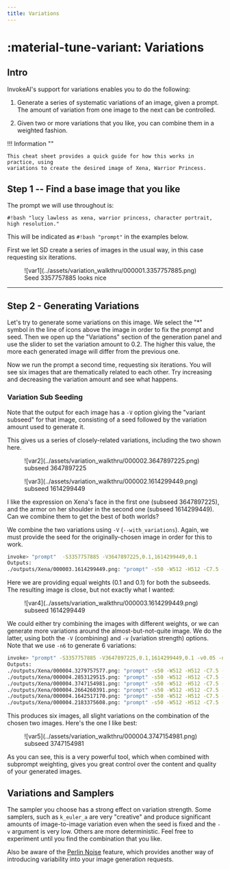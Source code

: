 ```yaml
---
title: Variations
---
```


# :material-tune-variant: Variations

## Intro

InvokeAI's support for variations enables you to do the following:

1. Generate a series of systematic variations of an image, given a prompt. The
   amount of variation from one image to the next can be controlled.

2. Given two or more variations that you like, you can combine them in a
   weighted fashion.

!!! Information ""

    This cheat sheet provides a quick guide for how this works in practice, using
    variations to create the desired image of Xena, Warrior Princess.

## Step 1 -- Find a base image that you like

The prompt we will use throughout is:

`#!bash "lucy lawless as xena, warrior princess, character portrait, high resolution."`

This will be indicated as `#!bash "prompt"` in the examples below.

First we let SD create a series of images in the usual way, in this case
requesting six iterations.

<figure markdown>
![var1](../assets/variation_walkthru/000001.3357757885.png)
<figcaption> Seed 3357757885 looks nice </figcaption>
</figure>

---

## Step 2 - Generating Variations

Let's try to generate some variations on this image. We select the "*"
symbol in the line of icons above the image in order to fix the prompt
and seed. Then we open up the "Variations" section of the generation
panel and use the slider to set the variation amount to 0.2. The
higher this value, the more each generated image will differ from the
previous one.

Now we run the prompt a second time, requesting six iterations. You
will see six images that are thematically related to each other. Try
increasing and decreasing the variation amount and see what happens.

### **Variation Sub Seeding**

Note that the output for each image has a `-V` option giving the "variant
subseed" for that image, consisting of a seed followed by the variation amount
used to generate it.

This gives us a series of closely-related variations, including the two shown
here.

<figure markdown>
![var2](../assets/variation_walkthru/000002.3647897225.png)
<figcaption>subseed 3647897225</figcaption>
</figure>

<figure markdown>
![var3](../assets/variation_walkthru/000002.1614299449.png)
<figcaption>subseed 1614299449</figcaption>
</figure>

I like the expression on Xena's face in the first one (subseed 3647897225), and
the armor on her shoulder in the second one (subseed 1614299449). Can we combine
them to get the best of both worlds?

We combine the two variations using `-V` (`--with_variations`). Again, we must
provide the seed for the originally-chosen image in order for this to work.

```bash
invoke> "prompt"  -S3357757885 -V3647897225,0.1,1614299449,0.1
Outputs:
./outputs/Xena/000003.1614299449.png: "prompt" -s50 -W512 -H512 -C7.5 -Ak_lms -V 3647897225:0.1,1614299449:0.1 -S3357757885
```

Here we are providing equal weights (0.1 and 0.1) for both the subseeds. The
resulting image is close, but not exactly what I wanted:

<figure markdown>
![var4](../assets/variation_walkthru/000003.1614299449.png)
<figcaption> subseed 1614299449 </figcaption>
</figure>

We could either try combining the images with different weights, or we can
generate more variations around the almost-but-not-quite image. We do the
latter, using both the `-V` (combining) and `-v` (variation strength) options.
Note that we use `-n6` to generate 6 variations:

```bash
invoke> "prompt" -S3357757885 -V3647897225,0.1,1614299449,0.1 -v0.05 -n6
Outputs:
./outputs/Xena/000004.3279757577.png: "prompt" -s50 -W512 -H512 -C7.5 -Ak_lms -V 3647897225:0.1,1614299449:0.1,3279757577:0.05 -S3357757885
./outputs/Xena/000004.2853129515.png: "prompt" -s50 -W512 -H512 -C7.5 -Ak_lms -V 3647897225:0.1,1614299449:0.1,2853129515:0.05 -S3357757885
./outputs/Xena/000004.3747154981.png: "prompt" -s50 -W512 -H512 -C7.5 -Ak_lms -V 3647897225:0.1,1614299449:0.1,3747154981:0.05 -S3357757885
./outputs/Xena/000004.2664260391.png: "prompt" -s50 -W512 -H512 -C7.5 -Ak_lms -V 3647897225:0.1,1614299449:0.1,2664260391:0.05 -S3357757885
./outputs/Xena/000004.1642517170.png: "prompt" -s50 -W512 -H512 -C7.5 -Ak_lms -V 3647897225:0.1,1614299449:0.1,1642517170:0.05 -S3357757885
./outputs/Xena/000004.2183375608.png: "prompt" -s50 -W512 -H512 -C7.5 -Ak_lms -V 3647897225:0.1,1614299449:0.1,2183375608:0.05 -S3357757885
```

This produces six images, all slight variations on the combination of the chosen
two images. Here's the one I like best:

<figure markdown>
![var5](../assets/variation_walkthru/000004.3747154981.png)
<figcaption> subseed 3747154981 </figcaption>
</figure>

As you can see, this is a very powerful tool, which when combined with subprompt
weighting, gives you great control over the content and quality of your
generated images.

## Variations and Samplers

The sampler you choose has a strong effect on variation strength. Some
samplers, such as `k_euler_a` are very "creative" and produce significant
amounts of image-to-image variation even when the seed is fixed and the
`-v` argument is very low. Others are more deterministic. Feel free to
experiment until you find the combination that you like.

Also be aware of the [Perlin Noise](../features/OTHER.md#thresholding-and-perlin-noise-initialization-options)
feature, which provides another way of introducing variability into your
image generation requests.
